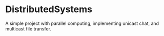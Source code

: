# DistributedSystems
A simple project with parallel computing, implementing unicast chat, and multicast file transfer.
